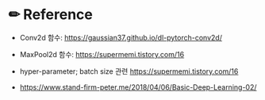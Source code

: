 # ✏ Reference

- Conv2d 함수: https://gaussian37.github.io/dl-pytorch-conv2d/

- MaxPool2d 함수: https://supermemi.tistory.com/16

- hyper-parameter; batch size 관련 https://supermemi.tistory.com/16

- https://www.stand-firm-peter.me/2018/04/06/Basic-Deep-Learning-02/
